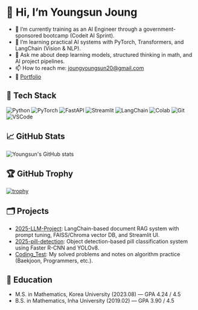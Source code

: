 # 👋 Hi, I’m Youngsun Joung

- 🔭 I’m currently training as an AI Engineer through a government-sponsored bootcamp (Codeit AI Sprint).
- 🌱 I’m learning practical AI systems with PyTorch, Transformers, and LangChain (Vision & NLP).
- 💬 Ask me about deep learning models, structured thinking in math, and AI project pipelines.
- 📫 How to reach me: joungyoungsun20@gmail.com  
- 📝 [Portfolio](https://sapphire-cart-f52.notion.site/Portfolio-19f01c050cec803f9c63e917f0b568ec)

## 🔧 Tech Stack
![Python](https://img.shields.io/badge/Python-3776AB?style=flat&logo=python&logoColor=white)
![PyTorch](https://img.shields.io/badge/PyTorch-EE4C2C?style=flat&logo=pytorch&logoColor=white)
![FastAPI](https://img.shields.io/badge/FastAPI-009688?style=flat&logo=fastapi&logoColor=white)
![Streamlit](https://img.shields.io/badge/Streamlit-FF4B4B?style=flat&logo=streamlit&logoColor=white)
![LangChain](https://img.shields.io/badge/LangChain-000000?style=flat&logo=langchain&logoColor=white)
![Colab](https://img.shields.io/badge/Colab-F9AB00?style=flat&logo=googlecolab&logoColor=white)
![Git](https://img.shields.io/badge/Git-F05032?style=flat&logo=git&logoColor=white)
![VSCode](https://img.shields.io/badge/VSCode-007ACC?style=flat&logo=visual-studio-code&logoColor=white)

## 📈 GitHub Stats
![Youngsun's GitHub stats](https://github-readme-stats.vercel.app/api?username=YS-2357&show_icons=true&theme=default)

## 🏆 GitHub Trophy
[![trophy](https://github-profile-trophy.vercel.app/?username=YS-2357&theme=flat&column=7)](https://github.com/ryo-ma/github-profile-trophy)

## 🗂️ Projects
- [2025-LLM-Project](https://github.com/gyurili/2025-LLM-Project): LangChain-based document RAG system with prompt tuning, FAISS/Chroma vector DB, and Streamlit UI.
- [2025-pill-detection](https://github.com/codeit-Al-Project1/pill_detection_ai): Object detection-based pill classification system using Faster R-CNN and YOLOv8.
- [Coding_Test](https://github.com/YS-2357/Coding_Test): My solved problems and notes on algorithm practice (Baekjoon, Programmers, etc.).  

## 🏫 Education
- M.S. in Mathematics, Korea University (2023.08) — GPA 4.24 / 4.5  
- B.S. in Mathematics, Inha University (2019.02) — GPA 3.90 / 4.5  
